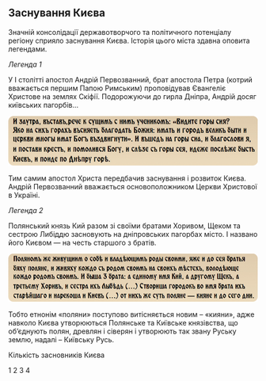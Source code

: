 Заснування Києва
----------------

Значній консолідації державотворчого та політичного потенціалу регіону
сприяло заснування Києва. Історія цього міста здавна оповита легендами.

*Легенда 1*

У І столітті апостол Андрій Первозванний, брат апостола Петра (котрий
вважається першим Папою Римським) проповідував Євангеліє Христове на
землях Скіфії. Подорожуючи до гирла Дніпра, Андрій досяг київських
пагорбів…

![image](lege1.jpg)

Тим самим апостол Христа передбачив заснування і розвиток Києва. Андрій
Первозванний вважається основоположником Церкви Христової в Україні.

*Легенда 2*

Полянський князь Кий разом зі своїми братами Хоривом, Щеком та сестрою
Либіддю засновують на дніпровських пагорбах місто. І названо його Києвом
— на честь старшого з братів.

![image](lege2.jpg)

Тобто етнонім «поляни» поступово витісняється новим – «кияни», адже
навколо Києва утворюються Полянське та Київське князівства, що
об’єднують полян, древлян і сіверян і утворюють так звану Руську землю,
надалі – Київську Русь.

<quiz correctLabel="correct" incorrectLabel="incorrect" checkLabel="check">
<question text="">
<p>Кількість засновників Києва</p>
<answer>1</answer>
<answer>2</answer>
<answer>3</answer>
<answer correct>4</answer>
</question>
</quiz>
